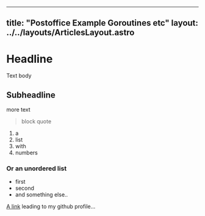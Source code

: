 
---
title: "Postoffice Example Goroutines etc"
layout: ../../layouts/ArticlesLayout.astro
---
# Headline

Text body

## Subheadline

more text

> block quote

1. a 
2. list
3. with 
4. numbers

### Or an unordered list

- first
- second
- and something else..


[A link](https://github.com/christiankozalla) leading to my github profile...

